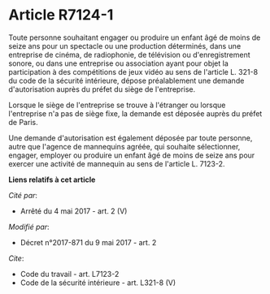 # Article R7124-1

Toute personne souhaitant engager ou produire un enfant âgé de moins de seize ans pour un spectacle ou une production
déterminés, dans une entreprise de cinéma, de radiophonie, de télévision ou d'enregistrement sonore, ou dans une entreprise
ou association ayant pour objet la participation à des compétitions de jeux vidéo au sens de l'article L. 321-8 du code de la
sécurité intérieure, dépose préalablement une demande d'autorisation auprès du préfet du siège de l'entreprise. 

Lorsque le siège de l'entreprise se trouve à l'étranger ou lorsque l'entreprise n'a pas de siège fixe, la demande est déposée
auprès du préfet de Paris. 

Une demande d'autorisation est également déposée par toute personne, autre que l'agence de mannequins agréée, qui souhaite
sélectionner, engager, employer ou produire un enfant âgé de moins de seize ans pour exercer une activité de mannequin au
sens de l'article L. 7123-2.

**Liens relatifs à cet article**

_Cité par_:

  - Arrêté du 4 mai 2017 - art. 2 (V)

_Modifié par_:

  - Décret n°2017-871 du 9 mai 2017 - art. 2

_Cite_:

  - Code du travail - art. L7123-2
  - Code de la sécurité intérieure - art. L321-8 (V)
